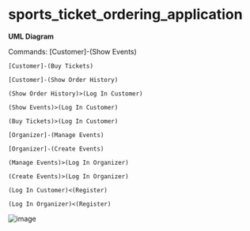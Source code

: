 # sports_ticket_ordering_application

**UML Diagram**

Commands:
    [Customer]-(Show Events)
    
    [Customer]-(Buy Tickets)
    
    [Customer]-(Show Order History)
    
    (Show Order History)>(Log In Customer)
    
    (Show Events)>(Log In Customer)
    
    (Buy Tickets)>(Log In Customer)
    
    [Organizer]-(Manage Events)
    
    [Organizer]-(Create Events)
    
    (Manage Events)>(Log In Organizer)
    
    (Create Events)>(Log In Organizer)
    
    (Log In Customer)<(Register)
    
    (Log In Organizer)<(Register)

![image](https://user-images.githubusercontent.com/93082736/235707622-e3193d5e-3ddb-4833-85f1-e057795b5758.png)
